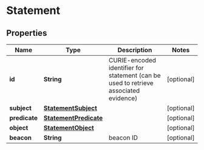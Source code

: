 
# Statement

## Properties
Name | Type | Description | Notes
------------ | ------------- | ------------- | -------------
**id** | **String** | CURIE-encoded identifier for statement (can be used to retrieve associated evidence) |  [optional]
**subject** | [**StatementSubject**](StatementSubject.md) |  |  [optional]
**predicate** | [**StatementPredicate**](StatementPredicate.md) |  |  [optional]
**object** | [**StatementObject**](StatementObject.md) |  |  [optional]
**beacon** | **String** | beacon ID  |  [optional]



